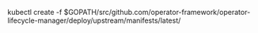 kubectl create -f $GOPATH/src/github.com/operator-framework/operator-lifecycle-manager/deploy/upstream/manifests/latest/

